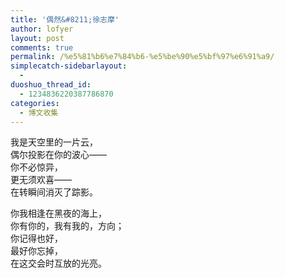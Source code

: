 ```yaml
---
title: '偶然&#8211;徐志摩'
author: lofyer
layout: post
comments: true
permalink: /%e5%81%b6%e7%84%b6-%e5%be%90%e5%bf%97%e6%91%a9/
simplecatch-sidebarlayout:
  - 
duoshuo_thread_id:
  - 1234836220387786870
categories:
  - 博文收集
---
```

我是天空里的一片云，  
偶尔投影在你的波心——  
你不必惊异，  
更无须欢喜——  
在转瞬间消灭了踪影。

你我相逢在黑夜的海上，  
你有你的，我有我的，方向；  
你记得也好，  
最好你忘掉，  
在这交会时互放的光亮。